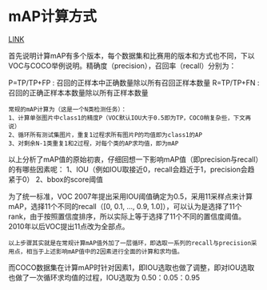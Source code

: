 # **mAP计算方式**

[LINK](https://blog.csdn.net/qq_35916487/article/details/89076570)

首先说明计算mAP有多个版本，每个数据集和比赛用的版本和方式也不同，下以VOC与COCO举例说明。精确度（precision），召回率（recall）分别为：

P=TP/TP+FP   : 召回的正样本中正确数量除以所有召回正样本数量
R=TP/TP+FN   : 召回的正确正样本本数量除以所有正样本数量

```
常规的mAP计算为（这是一个N类检测任务）：
1、计算单张图片中class1的精度P（VOC默认IOU大于0.5即为TP，COCO稍复杂些，下文再说）
2、循环所有测试集图片，重复1过程求所有图片P的均值即为class1的AP
3、对剩余N-1类重复1和2过程，对每个类的AP求均值，即为mAP
```

以上分析了mAP值的原始初衷，仔细回想一下影响mAP值（即precision与recall）的有哪些因素呢：
1、IOU（例如IOU取接近0，recall会趋近于1，precision会趋紧于0）
2、bbox的score阈值

为了统一标准，VOC 2007年提出采用IOU阈值确定为0.5，采用11采样点来计算mAP，选择11个不同的recall（[0, 0.1, …, 0.9, 1.0]），可以认为是选择了11个rank，由于按照置信度排序，所以实际上等于选择了11个不同的置信度阈值。2010年以后VOC提出11点改为全部点。
```
以上步骤其实就是在常规计算mAP值外加了一层循环，即选取一系列的recall与precision采用点，相当于上述影响mAP值中的2因素进行全面的计算和求均值。
```

而COCO数据集在计算mAP时针对因素1，即IOU选取也做了调整，即对IOU选取也做了一次循环求均值的过程，IOU选取为 0.50：0.05：0.95



